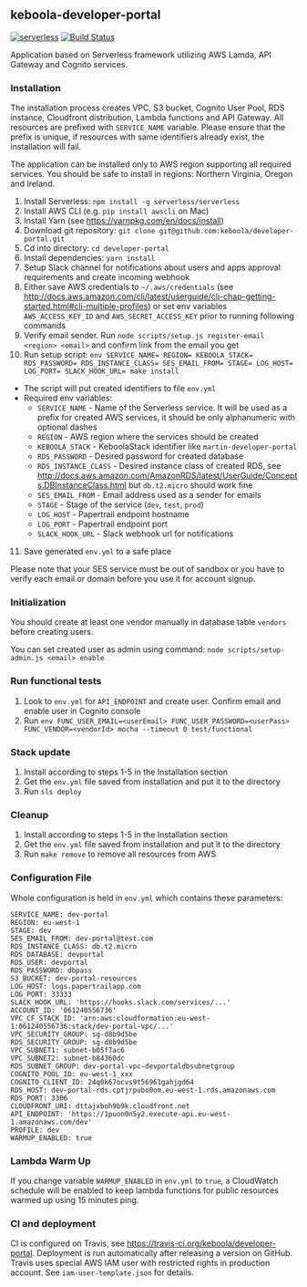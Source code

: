 ## keboola-developer-portal

[![serverless](http://public.serverless.com/badges/v3.svg)](http://www.serverless.com)
[![Build Status](https://travis-ci.org/keboola/developer-portal.svg?branch=master)](https://travis-ci.org/keboola/developer-portal)

Application based on Serverless framework utilizing AWS Lamda, API Gateway and Cognito services.



### Installation

The installation process creates VPC, S3 bucket, Cognito User Pool, RDS instance,
Cloudfront distribution, Lambda functions and API Gateway. All resources are
prefixed with `SERVICE_NAME` variable. Please ensure that the prefix is unique,
if resources with same identifiers already exist, the installation will fail.

The application can be installed only to AWS region supporting all required services. You should be safe to install in regions: Northern Virginia, Oregon and Ireland.

1. Install Serverless: `npm install -g serverless/serverless`
2. Install AWS CLI (e.g. `pip install awscli` on Mac)
3. Install Yarn (see https://yarnpkg.com/en/docs/install)
4. Download git repository: `git clone git@github.com:keboola/developer-portal.git`
5. Cd into directory: `cd developer-portal`
6. Install dependencies: `yarn install`
7. Setup Slack channel for notifications about users and apps approval requirements and create incoming webhook
8. Either save AWS credentials to `~/.aws/credentials` (see http://docs.aws.amazon.com/cli/latest/userguide/cli-chap-getting-started.html#cli-multiple-profiles) or set env variables `AWS_ACCESS_KEY_ID` and `AWS_SECRET_ACCESS_KEY` prior to running following commands
9. Verify email sender. Run `node scripts/setup.js register-email <region> <email>` and confirm link from the email you get
10. Run setup script: `env SERVICE_NAME= REGION= KEBOOLA_STACK= RDS_PASSWORD= RDS_INSTANCE_CLASS= SES_EMAIL_FROM= STAGE= LOG_HOST= LOG_PORT= SLACK_HOOK_URL= make install`
  - The script will put created identifiers to file `env.yml`
  - Required env variables:
    - `SERVICE_NAME` - Name of the Serverless service. It will be used as a prefix for created AWS services, it should be only alphanumeric with optional dashes
    - `REGION` - AWS region where the services should be created
    - `KEBOOLA_STACK` - KeboolaStack identifier like `martin-developer-portal`
    - `RDS_PASSWORD` - Desired password for created database
    - `RDS_INSTANCE_CLASS` - Desired instance class of created RDS, see http://docs.aws.amazon.com/AmazonRDS/latest/UserGuide/Concepts.DBInstanceClass.html but `db.t2.micro` should work fine
    - `SES_EMAIL_FROM` - Email address used as a sender for emails
    - `STAGE` - Stage of the service (`dev`, `test`, `prod`)
    - `LOG_HOST` - Papertrail endpoint hostname
    - `LOG_PORT` - Papertrail endpoint port
    - `SLACK_HOOK_URL` - Slack webhook url for notifications
11. Save generated `env.yml` to a safe place

Please note that your SES service must be out of sandbox or you have to verify
each email or domain before you use it for account signup.

### Initialization

You should create at least one vendor manually in database table `vendors` before creating users.

You can set created user as admin using command: `node scripts/setup-admin.js <email> enable`


### Run functional tests

1. Look to `env.yml` for `API_ENDPOINT` and create user. Confirm email and enable user in Cognito console
2. Run `env FUNC_USER_EMAIL=<userEmail> FUNC_USER_PASSWORD=<userPass> FUNC_VENDOR=<vendorId> mocha --timeout 0 test/functional`


### Stack update

1. Install according to steps 1-5 in the Installation section
2. Get the `env.yml` file saved from installation and put it to the directory
3. Run `sls deploy`

### Cleanup

1. Install according to steps 1-5 in the Installation section
2. Get the `env.yml` file saved from installation and put it to the directory
3. Run `make remove` to remove all resources from AWS

### Configuration File

Whole configuration is held in `env.yml` which contains these parameters:
```
SERVICE_NAME: dev-portal
REGION: eu-west-1
STAGE: dev
SES_EMAIL_FROM: dev-portal@test.com
RDS_INSTANCE_CLASS: db.t2.micro
RDS_DATABASE: devportal
RDS_USER: devportal
RDS_PASSWORD: dbpass
S3_BUCKET: dev-portal-resources
LOG_HOST: logs.papertrailapp.com
LOG_PORT: 33333
SLACK_HOOK_URL: 'https://hooks.slack.com/services/...'
ACCOUNT_ID: '061240556736'
VPC_CF_STACK_ID: 'arn:aws:cloudformation:eu-west-1:061240556736:stack/dev-portal-vpc/...'
VPC_SECURITY_GROUP: sg-d8b9d5be
RDS_SECURITY_GROUP: sg-d8b9d5be
VPC_SUBNET1: subnet-b05f7ac6
VPC_SUBNET2: subnet-b84360dc
RDS_SUBNET_GROUP: dev-portal-vpc-devportaldbsubnetgroup
COGNITO_POOL_ID: eu-west-1_xxx
COGNITO_CLIENT_ID: 24q0k67ocvs9t56961gahjgd64
RDS_HOST: dev-portal-rds.cptjrpubo0om.eu-west-1.rds.amazonaws.com
RDS_PORT: 3306
CLOUDFRONT_URI: dttajxboh9b9k.cloudfront.net
API_ENDPOINT: 'https://1puon0n5y2.execute-api.eu-west-1.amazonaws.com/dev'
PROFILE: dev
WARMUP_ENABLED: true
```

### Lambda Warm Up

If you change variable `WARMUP_ENABLED` in `env.yml` to `true`, a CloudWatch schedule will be enabled to keep lambda functions for public resources warmed up using 15 minutes ping. 

### CI and deployment

CI is configured on Travis, see https://travis-ci.org/keboola/developer-portal. Deployment is run automatically after releasing a version on GitHub. Travis uses special AWS IAM user with restricted rights in production account. See `iam-user-template.json` for details.  